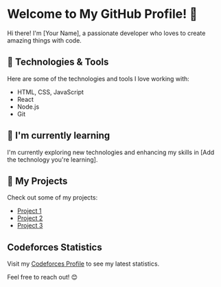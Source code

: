 # Welcome to My GitHub Profile! 👋

Hi there! I'm [Your Name], a passionate developer who loves to create amazing things with code.

## 🔧 Technologies & Tools

Here are some of the technologies and tools I love working with:

- HTML, CSS, JavaScript
- React
- Node.js
- Git

## 🌱 I'm currently learning

I'm currently exploring new technologies and enhancing my skills in [Add the technology you're learning].

## 🚀 My Projects

Check out some of my projects:

- [Project 1](link-to-project-1)
- [Project 2](link-to-project-2)
- [Project 3](link-to-project-3)

## Codeforces Statistics

Visit my [Codeforces Profile](https://codeforces.com/profile/ahmedchammam) to see my latest statistics.

Feel free to reach out! 😊
